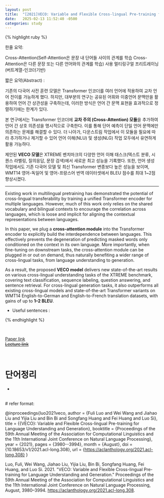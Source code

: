 ```yaml
---
layout: post
title:  "[2021]VECO: Variable and Flexible Cross-lingual Pre-training for Language Understanding and Generation"  
date:   2025-02-13 11:52:40 -0500
categories: study
---
```


{% highlight ruby %}


한줄 요약: 

Cross-Attention(Self-Attention은 문장 내 단어들 사이의 관계를 학습 Cross-Attention은 다른 문장 또는 다른 언어와의 관계를 학습) 사용 멀티링구얼 프리트레이닝(버트계열-인코더기반)  


짧은 요약(Abstract) :    



기존의 다국어 사전 훈련 모델은 Transformer 인코더를 여러 언어에 적용하여 교차 언어 전이를 가능하게 했다. 하지만, 대부분의 연구는 공유된 어휘와 이중언어 문맥만을 활용하여 언어 간 상관성을 구축하는데, 이러한 방식은 언어 간 문맥 표현을 효과적으로 정렬하기에는 한계가 있다. 

본 연구에서는 Transformer 인코더에 **교차 주의 (Cross-Attention) 모듈**을 추가하여 언어 간 상호 의존성을 명시적으로 구축한다. 이를 통해 단어 예측이 단일 언어 문맥에만 의존하는 문제를 해결할 수 있다. 더 나아가, 다운스트림 작업에서 이 모듈을 필요에 따라 추가하거나 제거할 수 있어 언어 이해(NLU) 및 생성(NLG) 작업 모두에서 유연하게 활용 가능하다. 

제안된 **VECO 모델**은 XTREME 벤치마크의 다양한 언어 이해 태스크(텍스트 분류, 시퀀스 라벨링, 질의응답, 문장 검색)에서 새로운 최고 성능을 기록했다. 또한, 언어 생성 작업에서도 기존 다국어 모델 및 최신 Transformer 변종보다 높은 성능을 보이며, WMT14 영어-독일어 및 영어-프랑스어 번역 데이터셋에서 BLEU 점수를 최대 1~2점 향상시켰다.

---


Existing work in multilingual pretraining has demonstrated the potential of cross-lingual transferability by training a unified Transformer encoder for multiple languages. However, much of this work only relies on the shared vocabulary and bilingual contexts to encourage the correlation across languages, which is loose and implicit for aligning the contextual representations between languages.

In this paper, we plug a **cross-attention module** into the Transformer encoder to explicitly build the interdependence between languages. This effectively prevents the degeneration of predicting masked words only conditioned on the context in its own language. More importantly, when fine-tuning on downstream tasks, the cross-attention module can be plugged in or out on demand, thus naturally benefiting a wider range of cross-lingual tasks, from language understanding to generation.

As a result, the proposed **VECO model** delivers new state-of-the-art results on various cross-lingual understanding tasks of the XTREME benchmark, covering text classification, sequence labeling, question answering, and sentence retrieval. For cross-lingual generation tasks, it also outperforms all existing cross-lingual models and state-of-the-art Transformer variants on WMT14 English-to-German and English-to-French translation datasets, with gains of up to **1–2 BLEU**.



* Useful sentences :  


{% endhighlight %}  

<br/>

[Paper link]()  
[~~Lecture link~~]()   

<br/>

# 단어정리  
*  
























<br/>
# refer format:     


@inproceedings{luo2021veco,
  author    = {Fuli Luo and Wei Wang and Jiahao Liu and Yijia Liu and Bin Bi and Songfang Huang and Fei Huang and Luo Si},
  title     = {{VECO}: Variable and Flexible Cross-lingual Pre-training for Language Understanding and Generation},
  booktitle = {Proceedings of the 59th Annual Meeting of the Association for Computational Linguistics and the 11th International Joint Conference on Natural Language Processing},
  year      = {2021},
  pages     = {3980--3994},
  month     = {August},
  doi       = {10.18653/v1/2021.acl-long.308},
  url       = {https://aclanthology.org/2021.acl-long.308}
}
  


Luo, Fuli, Wei Wang, Jiahao Liu, Yijia Liu, Bin Bi, Songfang Huang, Fei Huang, and Luo Si. 2021. "VECO: Variable and Flexible Cross-lingual Pre-training for Language Understanding and Generation." Proceedings of the 59th Annual Meeting of the Association for Computational Linguistics and the 11th International Joint Conference on Natural Language Processing, August, 3980–3994. https://aclanthology.org/2021.acl-long.308.  










